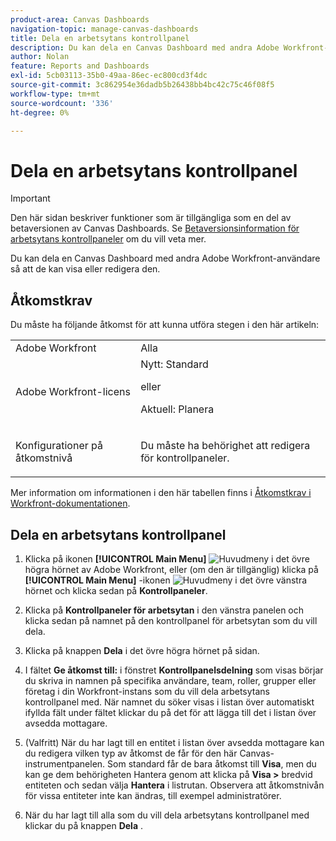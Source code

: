 ```yaml
---
product-area: Canvas Dashboards
navigation-topic: manage-canvas-dashboards
title: Dela en arbetsytans kontrollpanel
description: Du kan dela en Canvas Dashboard med andra Adobe Workfront-användare så att de kan visa eller redigera den.
author: Nolan
feature: Reports and Dashboards
exl-id: 5cb03113-35b0-49aa-86ec-ec800cd3f4dc
source-git-commit: 3c862954e36dadb5b26438bb4bc42c75c46f08f5
workflow-type: tm+mt
source-wordcount: '336'
ht-degree: 0%

---
```


# Dela en arbetsytans kontrollpanel

>[!IMPORTANT]
>
>Den här sidan beskriver funktioner som är tillgängliga som en del av betaversionen av Canvas Dashboards. Se [Betaversionsinformation för arbetsytans kontrollpaneler](/help/quicksilver/product-announcements/betas/canvas-dashboards-beta/canvas-dashboards-beta-information.md) om du vill veta mer.

Du kan dela en Canvas Dashboard med andra Adobe Workfront-användare så att de kan visa eller redigera den.

## Åtkomstkrav

Du måste ha följande åtkomst för att kunna utföra stegen i den här artikeln:

<table style="table-layout:auto"> 
 <col> 
 <col> 
 <tbody> 
  <tr> 
   <td role="rowheader">Adobe Workfront</td> 
   <td>Alla</td> 
  </tr> 
  <tr> 
   <td role="rowheader">Adobe Workfront-licens</td> 
   <td>Nytt: Standard
   <p>eller</p>
   <p>Aktuell: Planera</p></td> 
  </tr> 
  <tr> 
   <td role="rowheader">Konfigurationer på åtkomstnivå</td> 
   <td> <p>Du måste ha behörighet att redigera för kontrollpaneler.</p></td> 
  </tr> 
 </tbody> 
</table>

Mer information om informationen i den här tabellen finns i [Åtkomstkrav i Workfront-dokumentationen](/help/quicksilver/administration-and-setup/add-users/access-levels-and-object-permissions/access-level-requirements-in-documentation.md).

## Dela en arbetsytans kontrollpanel

1. Klicka på ikonen **[!UICONTROL Main Menu]** ![Huvudmeny](/help/_includes/assets/main-menu-icon.png) i det övre högra hörnet av Adobe Workfront, eller (om den är tillgänglig) klicka på **[!UICONTROL Main Menu]** -ikonen ![Huvudmeny](/help/_includes/assets/main-menu-icon-left-nav.png) i det övre vänstra hörnet och klicka sedan på **Kontrollpaneler**.

1. Klicka på **Kontrollpaneler för arbetsytan** i den vänstra panelen och klicka sedan på namnet på den kontrollpanel för arbetsytan som du vill dela.

1. Klicka på knappen **Dela** i det övre högra hörnet på sidan.

1. I fältet **Ge åtkomst till:** i fönstret **Kontrollpanelsdelning** som visas börjar du skriva in namnen på specifika användare, team, roller, grupper eller företag i din Workfront-instans som du vill dela arbetsytans kontrollpanel med. När namnet du söker visas i listan över automatiskt ifyllda fält under fältet klickar du på det för att lägga till det i listan över avsedda mottagare.

1. (Valfritt) När du har lagt till en entitet i listan över avsedda mottagare kan du redigera vilken typ av åtkomst de får för den här Canvas-instrumentpanelen. Som standard får de bara åtkomst till **Visa**, men du kan ge dem behörigheten Hantera genom att klicka på **Visa >** bredvid entiteten och sedan välja **Hantera** i listrutan. Observera att åtkomstnivån för vissa entiteter inte kan ändras, till exempel administratörer.

1. När du har lagt till alla som du vill dela arbetsytans kontrollpanel med klickar du på knappen **Dela** .
